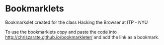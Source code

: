 # Bookmarklets

Bookmarkslet created for the class Hacking the Browser at ITP - NYU

To use the bookmarklets copy and paste the code into http://chriszarate.github.io/bookmarkleter/ and add the link as a bookmark.
